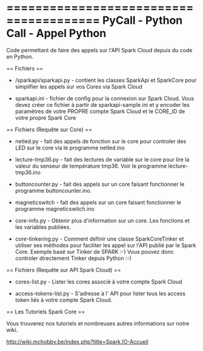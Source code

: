 =======================================
  PyCall - Python Call - Appel Python 
=======================================

Code permettant de faire des appels sur l'API Spark Cloud depuis du code en Python.

== Fichiers ==

* /sparkapi/sparkapi.py - contient les classes SparkApi et SparkCore 
						  pour simplifier les appels sur vos Cores via 
                          Spark Cloud
                          
* sparkapi.ini          - fichier de config pour la connexion sur Spark
                          Cloud. Vous devez créer ce fichier à partir
                          de sparkapi-sample.ini et y encoder les 
                          paramètres de votre PROPRE compte Spark Cloud
                          et le CORE_ID de votre propre Spark Core

== Fichiers (Requête sur Core) ==

* netled.py             - fait des appels de fonction sur le core 
                          pour controler des LED sur le core via le 
                          programme netled.ino
                          
* lecture-tmp36.py      - fait des lectures de variable sur le core
                          pour lire la valeur du senseur de température
                          tmp36. Voir le programme lecture-tmp36.ino 

* buttoncounter.py      - fait des appels sur un core faisant fonctionner le
                          programme buttoncounter.ino.
                          
* magneticswitch        - fait des appels sur un core faisant fonctionner
                          le programme magneticswitch.ino
                          
* core-info.py          - Obtenir plus d'information sur un core.
						  Les fonctions et les variables publiées.  
                          
* core-tinkering.py     - Comment définir une classe SparkCoreTinker
						  et utiliser ses méthodes pour faciliter les
						  appel sur l'API publié par le Spark Core.
						  Exemple basé sur Tinker de SPARK :-)
						  Vous pouvez donc controler directement Tinker
						     depuis Python :-)

== Fichiers (Requête sur API Spark Cloud) ==

* cores-list.py			- Lister les cores associé à votre compte
                          Spark Cloud
						     
* access-tokens-list.py - S'adresse à l' API pour lister tous les access
						  token liés à votre compte Spark Cloud.


== Les Tutoriels Spark Core ==

Vous trouverez nos tutoriels et nombreuses autres informations sur notre wiki.

http://wiki.mchobby.be/index.php?title=Spark.IO-Accueil
